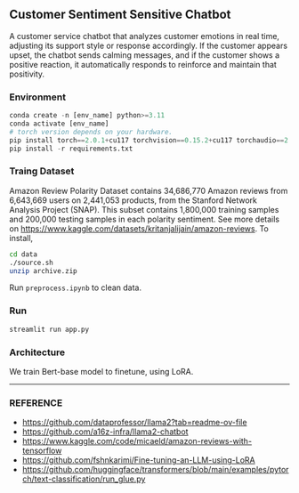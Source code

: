 ## Customer Sentiment Sensitive Chatbot

A customer service chatbot that analyzes customer emotions in real time, adjusting its support style or response accordingly. If the customer appears upset, the chatbot sends calming messages, and if the customer shows a positive reaction, it automatically responds to reinforce and maintain that positivity.

### Environment

```python
conda create -n [env_name] python>=3.11
conda activate [env_name]
# torch version depends on your hardware.
pip install torch==2.0.1+cu117 torchvision==0.15.2+cu117 torchaudio==2.0.2 --index-url https://download.pytorch.org/whl/cu117
pip install -r requirements.txt
```


### Traing Dataset

Amazon Review Polarity Dataset contains 34,686,770 Amazon reviews from 6,643,669 users on 2,441,053 products, from the Stanford Network Analysis Project (SNAP). This subset contains 1,800,000 training samples and 200,000 testing samples in each polarity sentiment. See more details on https://www.kaggle.com/datasets/kritanjalijain/amazon-reviews. To install,

```bash
cd data
./source.sh
unzip archive.zip
```

Run `preprocess.ipynb` to clean data.

### Run

```bash
streamlit run app.py
```

### Architecture
We train Bert-base model to finetune, using LoRA.

---

### REFERENCE 

- https://github.com/dataprofessor/llama2?tab=readme-ov-file
- https://github.com/a16z-infra/llama2-chatbot
- https://www.kaggle.com/code/micaeld/amazon-reviews-with-tensorflow
- https://github.com/fshnkarimi/Fine-tuning-an-LLM-using-LoRA
- https://github.com/huggingface/transformers/blob/main/examples/pytorch/text-classification/run_glue.py
